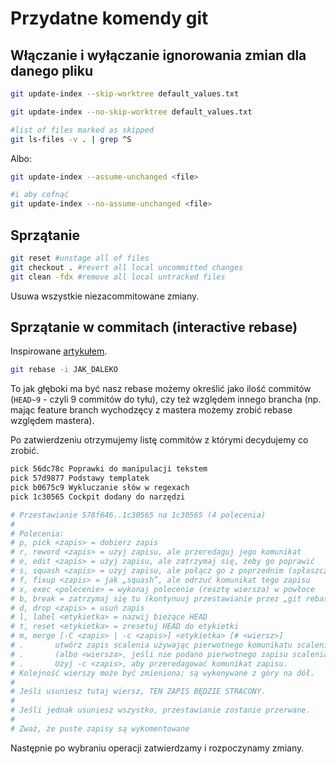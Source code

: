 # Przydatne komendy git

## Włączanie i wyłączanie ignorowania zmian dla danego pliku

```bash
git update-index --skip-worktree default_values.txt

git update-index --no-skip-worktree default_values.txt

#list of files marked as skipped
git ls-files -v . | grep ^S
```

Albo:

```bash
git update-index --assume-unchanged <file>

#i aby cofnąć
git update-index --no-assume-unchanged <file>

```

## Sprzątanie

```bash
git reset #unstage all of files
git checkout . #revert all local uncommitted changes
git clean -fdx #remove all local untracked files
```

Usuwa wszystkie niezacommitowane zmiany.

## Sprzątanie w commitach (interactive rebase)

Inspirowane [artykułem](https://bulldogjob.pl/news/1503-jak-git-rebase-pomoze-ci-posprzatac-w-commitach).

```bash
git rebase -i JAK_DALEKO
```

To jak głęboki ma być nasz rebase możemy określić jako ilość commitów (`HEAD~9` - czyli 9 commitów do tyłu), czy też względem innego brancha (np. mając feature branch wychodzęcy z mastera możemy zrobić rebase względem mastera).

Po zatwierdzeniu otrzymujemy listę commitów z którymi decydujemy co zrobić.

```bash
pick 56dc78c Poprawki do manipulacji tekstem
pick 57d9877 Podstawy templatek
pick b0675c9 Wykluczanie słów w regexach
pick 1c30565 Cockpit dodany do narzędzi

# Przestawianie 578f646..1c30565 na 1c30565 (4 polecenia)
#
# Polecenia:
# p, pick <zapis> = dobierz zapis
# r, reword <zapis> = użyj zapisu, ale przeredaguj jego komunikat
# e, edit <zapis> = użyj zapisu, ale zatrzymaj się, żeby go poprawić
# s, squash <zapis> = użyj zapisu, ale połącz go z poprzednim (spłaszcz)
# f, fixup <zapis> = jak „squash”, ale odrzuć komunikat tego zapisu
# x, exec <polecenie> = wykonaj polecenie (resztę wiersza) w powłoce
# b, break = zatrzymaj się tu (kontynuuj przestawianie przez „git rebase --continue”)
# d, drop <zapis> = usuń zapis
# l, label <etykietka> = nazwij bieżące HEAD
# t, reset <etykietka> = zresetuj HEAD do etykietki
# m, merge [-C <zapis> | -c <zapis>] <etykietka> [# <wiersz>]
# .       utwórz zapis scalenia używając pierwotnego komunikatu scalenia
# .       (albo <wiersza>, jeśli nie podano pierwotnego zapisu scalenia.
# .       Użyj -c <zapis>, aby przeredagować komunikat zapisu.
# Kolejność wierszy może być zmieniona; są wykonywane z góry na dół.
#
# Jeśli usuniesz tutaj wiersz, TEN ZAPIS BĘDZIE STRACONY.
#
# Jeśli jednak usuniesz wszystko, przestawianie zostanie przerwane.
#
# Zważ, że puste zapisy są wykomentowane
```

Następnie po wybraniu operacji zatwierdzamy i rozpoczynamy zmiany.
